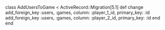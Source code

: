 class AddUsersToGame < ActiveRecord::Migration[5.1]
  def change
    add_foreign_key :users, :games, column: :player_1_id, primary_key: :id
    add_foreign_key :users, :games, column: :player_2_id, primary_key: :id
  end
end

